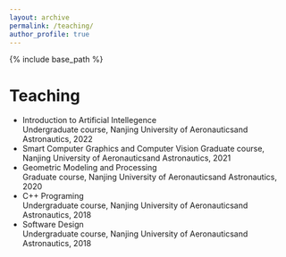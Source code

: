 ```yaml
---
layout: archive
permalink: /teaching/
author_profile: true
---
```


{% include base_path %}

Teaching
======
* Introduction to Artificial Intellegence  
Undergraduate course, Nanjing University of Aeronauticsand Astronautics, 2022  
* Smart Computer Graphics and Computer Vision
Graduate course, Nanjing University of Aeronauticsand Astronautics, 2021  
* Geometric Modeling and Processing  
Graduate course, Nanjing University of Aeronauticsand Astronautics, 2020
* C++ Programing  
Undergraduate course, Nanjing University of Aeronauticsand Astronautics, 2018  
* Software Design  
Undergraduate course, Nanjing University of Aeronauticsand Astronautics, 2018
